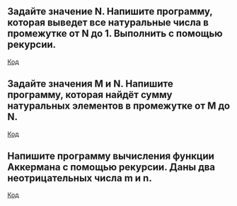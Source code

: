## Задайте значение N. Напишите программу, которая выведет все натуральные числа в промежутке от N до 1. Выполнить с помощью рекурсии.

[Код](Task1/Program.cs)

## Задайте значения M и N. Напишите программу, которая найдёт сумму натуральных элементов в промежутке от M до N.

[Код](Task2/Program.cs)

## Напишите программу вычисления функции Аккермана с помощью рекурсии. Даны два неотрицательных числа m и n.

[Код](Task3/Program.cs)